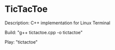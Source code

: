 # TicTacToe
Description: C++ implementation for Linux Terminal

Build: "g++ tictactoe.cpp -o tictactoe"

Play: "tictactoe"
